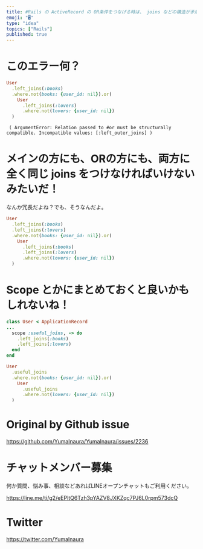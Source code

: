 ```yaml
---
title: #Rails の ActiveRecord の OR条件をつなげる時は、 joins などの構造が矛盾せず、一致していなければいけないらしい
emoji: "🖥"
type: "idea"
topics: ["Rails"]
published: true
---
```


# このエラー何？

```rb
User
  .left_joins(:books)
  .where.not(books: {user_id: nil}).or(
	User
	  .left_joins(:lovers)
	  .where.not(lovers: {user_id: nil})
  )
```


```
 ( ArgumentError: Relation passed to #or must be structurally compatible. Incompatible values: [:left_outer_joins] )
```

# メインの方にも、ORの方にも、両方に全く同じ joins  をつけなければいけないみたいだ！

なんか冗長だよね？でも、そうなんだよ。

```rb
User
  .left_joins(:books)
  .left_joins(:lovers)
  .where.not(books: {user_id: nil}).or(
	User
	  .left_joins(:books)
	  .left_joins(:lovers)
	  .where.not(lovers: {user_id: nil})
  )

```

# Scope とかにまとめておくと良いかもしれないね！

```rb
class User < ApplicationRecord
...
  scope :useful_joins, -> do
    .left_joins(:books)
    .left_joins(:lovers)
  end
end
```

```rb
User
  .useful_joins
  .where.not(books: {user_id: nil}).or(
    User
      .useful_joins
	  .where.not(lovers: {user_id: nil})
  )

```

# Original by Github issue

https://github.com/YumaInaura/YumaInaura/issues/2236








<!-- Update From Qiita API -->

# チャットメンバー募集


何か質問、悩み事、相談などあればLINEオープンチャットもご利用ください。

https://line.me/ti/g2/eEPltQ6Tzh3pYAZV8JXKZqc7PJ6L0rpm573dcQ





# Twitter


https://twitter.com/YumaInaura


<!-- Update From Qiita API -->


